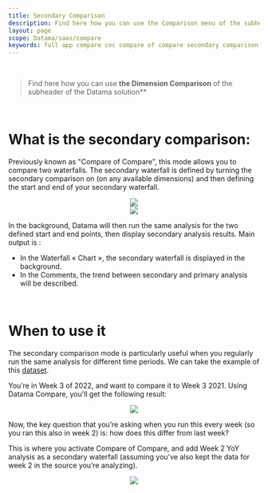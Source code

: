 ```yaml
---
title: Secondary Comparison
description: Find here how you can use the Comparison menu of the subheader of the Datama Solutions
layout: page
scope: Datama/saas/compare
keywords: full app compare coc compare of compare secondary comparison
---
```


<br>

> Find here how you can use **the Dimension Comparison** of the subheader of the Datama solution**

<br>

# What is the secondary comparison:

Previously known as "Compare of Compare", this mode allows you to compare two waterfalls. The secondary waterfall is defined by turning the secondary comparison on (on any available dimensions) and then defining the start and end of your secondary waterfall. 

<center> <img src="{{site.url}}/{{site.baseurl}}/core_app/new/compare/interface/images/secondary_comparison.png"></center>

<center> <img src="{{site.url}}/{{site.baseurl}}/core_app/new/compare/interface/images/secondary_comparison_selection.png"></center>

In the background, Datama will then run the same analysis for the two defined start and end points, then display secondary analysis results. Main output is :

*  In the Waterfall « Chart », the secondary waterfall is displayed in the background.
*  In the Comments, the trend between secondary and primary analysis will be described.

<br>

# **When to use it**

The secondary comparison mode is particularly useful when you regularly run the same analysis for different time periods.
We can take the example of this [dataset](https://docs.google.com/spreadsheets/d/1bNEeqm5CfpPmYPr_t4ff1xcJkSBKoVvwJd4vKB0sDzs/edit#gid=1243203565).

You’re in Week 3 of 2022, and want to compare it to Week 3 2021. Using Datama Compare, you'll get the following result:

<center> <img src="{{site.url}}/{{site.baseurl}}/core_app/new/compare/interface/images/compare_2ComparisonSimple.png"></center>


Now, the key question that you’re asking when you run this every week (so you ran this also in week 2) is: how does this differ from last week?

This is where you activate Compare of Compare, and add Week 2 YoY analysis as a secondary waterfall (assuming you've also kept the data for week 2 in the source you’re analyzing).


<center> <img src="{{site.url}}/{{site.baseurl}}/core_app/new/compare/interface/images/compare_2ComparisonDouble.png"></center>
